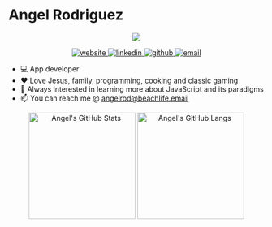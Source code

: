 

#  Angel Rodriguez 
<p align="center">
<img src="https://res.cloudinary.com/angelrodriguez/image/upload/v1680185483/bitmojime.png">
  </p>

<p align="center">
  <a href="https://www.angelrod.dev/" target="_blank">
    <img src="https://img.icons8.com/bubbles/64/undefined/domain.png" alt="website">
  </a>
  <a href="https://www.linkedin.com/in/angelrodriguezlead/" target="_blank">
    <img src="https://img.icons8.com/bubbles/64/undefined/linkedin.png" alt="linkedin">
  </a>
  <a href="https://github.com/angelr1076" target="_blank">
    <img src="https://img.icons8.com/bubbles/64/undefined/github.png" alt="github">
  </a>
  <a href="mailto:angelrod@beachlife.email" target="_blank">
    <img src="https://img.icons8.com/bubbles/64/undefined/email.png" alt="email">
  </a>
</p>
<!-- Icons by icons8.com <https://icons8.com/icons/bubbles> -->

- 💻  App developer  
- ♥️  Love Jesus, family, programming, cooking and classic gaming  
- 🌱  Always interested in learning more about JavaScript and its paradigms  
- 📫  You can reach me @ angelrod@beachlife.email

<p align="center">
  <img alt="Angel's GitHub Stats" height="210px" src="https://github-readme-stats.vercel.app/api?username=angelr1076&theme=noctis_minimus&hide_border=true&show_icons=true&count_private=true">
  <img alt="Angel's GitHub Langs" height="210px" src="https://github-readme-stats.vercel.app/api/top-langs/?username=angelr1076&theme=noctis_minimus&hide_border=true&show_icons=true&langs_count=4">
</p>

<!---
angelr1076/angelr1076 is a ✨ special ✨ repository because its `README.md` (this file) appears on your GitHub profile.
You can click the Preview link to take a look at your changes.
--->
